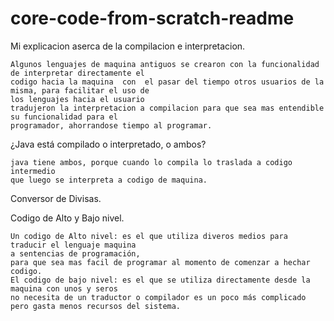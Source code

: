 # core-code-from-scratch-readme
Mi explicacion aserca de la compilacion e interpretacion.

    Algunos lenguajes de maquina antiguos se crearon con la funcionalidad de interpretar directamente el 
    codigo hacia la maquina  con  el pasar del tiempo otros usuarios de la misma, para facilitar el uso de
    los lenguajes hacia el usuario
    tradujeron la interpretacion a compilacion para que sea mas entendible su funcionalidad para el 
    programador, ahorrandose tiempo al programar.

¿Java está compilado o interpretado, o ambos?
    
    java tiene ambos, porque cuando lo compila lo traslada a codigo intermedio
    que luego se interpreta a codigo de maquina.

Conversor de Divisas.

Codigo de Alto y Bajo nivel.
    
    Un codigo de Alto nivel: es el que utiliza diveros medios para traducir el lenguaje maquina
    a sentencias de programación,
    para que sea mas facil de programar al momento de comenzar a hechar codigo.
    El codigo de bajo nivel: es el que se utiliza directamente desde la maquina con unos y seros
    no necesita de un traductor o compilador es un poco más complicado pero gasta menos recursos del sistema.
